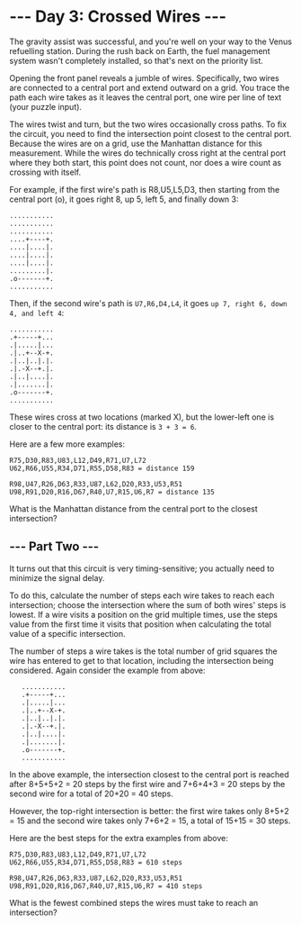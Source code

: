 # --- Day 3: Crossed Wires ---

The gravity assist was successful, and you're well on your way to the Venus refuelling station. During the 
rush back on Earth, the fuel management system wasn't completely installed, so that's next on the priority list.

Opening the front panel reveals a jumble of wires. Specifically, two wires are connected to a central port and 
extend outward on a grid. You trace the path each wire takes as it leaves the central port, one wire per line of 
text (your puzzle input).

The wires twist and turn, but the two wires occasionally cross paths. To fix the circuit, you need to find the 
intersection point closest to the central port. Because the wires are on a grid, use the Manhattan distance for this 
measurement. While the wires do technically cross right at the central port where they both start, this point does 
not count, nor does a wire count as crossing with itself.

For example, if the first wire's path is R8,U5,L5,D3, then starting from the central port (o), it goes 
right 8, up 5, left 5, and finally down 3:

```text
...........
...........
...........
....+----+.
....|....|.
....|....|.
....|....|.
.........|.
.o-------+.
...........
```

Then, if the second wire's path is `U7,R6,D4,L4`, it goes `up 7, right 6, down 4, and left 4`:

```text
...........
.+-----+...
.|.....|...
.|..+--X-+.
.|..|..|.|.
.|.-X--+.|.
.|..|....|.
.|.......|.
.o-------+.
...........
```

These wires cross at two locations (marked X), but the lower-left one is closer to the central port: 
its distance is `3 + 3 = 6`.

Here are a few more examples:

```text
R75,D30,R83,U83,L12,D49,R71,U7,L72
U62,R66,U55,R34,D71,R55,D58,R83 = distance 159
```

```text
R98,U47,R26,D63,R33,U87,L62,D20,R33,U53,R51
U98,R91,D20,R16,D67,R40,U7,R15,U6,R7 = distance 135
```

What is the Manhattan distance from the central port to the closest intersection?

## --- Part Two ---

It turns out that this circuit is very timing-sensitive; you actually need to minimize the signal delay.
   
To do this, calculate the number of steps each wire takes to reach each intersection; choose the intersection where 
the sum of both wires' steps is lowest. If a wire visits a position on the grid multiple times, use the steps value 
from the first time it visits that position when calculating the total value of a specific intersection.
   
The number of steps a wire takes is the total number of grid squares the wire has entered to get to that location, 
including the intersection being considered. Again consider the example from above:

```text
   ...........
   .+-----+...
   .|.....|...
   .|..+--X-+.
   .|..|..|.|.
   .|.-X--+.|.
   .|..|....|.
   .|.......|.
   .o-------+.
   ...........
```  

In the above example, the intersection closest to the central port is reached after 8+5+5+2 = 20 steps by the first
wire and 7+6+4+3 = 20 steps by the second wire for a total of 20+20 = 40 steps.
   
However, the top-right intersection is better: the first wire takes only 8+5+2 = 15 and the second wire takes 
only 7+6+2 = 15, a total of 15+15 = 30 steps.
   
Here are the best steps for the extra examples from above:
   
 ```text
 R75,D30,R83,U83,L12,D49,R71,U7,L72
 U62,R66,U55,R34,D71,R55,D58,R83 = 610 steps

R98,U47,R26,D63,R33,U87,L62,D20,R33,U53,R51
U98,R91,D20,R16,D67,R40,U7,R15,U6,R7 = 410 steps
```
  
What is the fewest combined steps the wires must take to reach an intersection?
